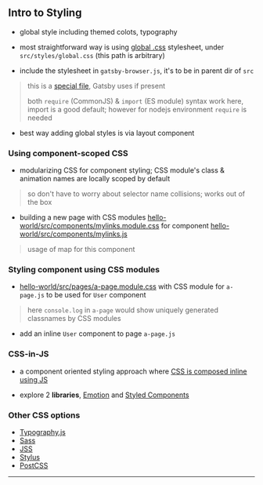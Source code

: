 
## Intro to Styling

* global style including themed colots, typography

* most straightforward way is using [global .css](https://www.gatsbyjs.org/docs/global-css/) stylesheet, under `src/styles/global.css` (this path is arbitrary)

* include the stylesheet in `gatsby-browser.js`, it's to be in parent dir of `src`

> this is a [special file](https://www.gatsbyjs.org/docs/browser-apis/), Gatsby uses if present
>
> both `require` (CommonJS) & `import` (ES module) syntax work here, import is a good default; however for nodejs environment `require` is needed

* best way adding global styles is via layout component


### Using component-scoped CSS

* modularizing CSS for component styling; CSS module's class & animation names are locally scoped by default

> so don't have to worry about selector name collisions; works out of the box

* building a new page with CSS modules [hello-world/src/components/mylinks.module.css](hello-world/src/components/mylinks.module.css) for component [hello-world/src/components/mylinks.js](hello-world/src/components/mylinks.js)

> usage of map for this component


### Styling component using CSS modules

* [hello-world/src/pages/a-page.module.css](hello-world/src/pages/a-page.module.css) with CSS module for `a-page.js` to be used for `User` component

> here `console.log` in `a-page` would show uniquely generated classnames by CSS modules

* add an inline `User` component to page `a-page.js`


### CSS-in-JS

* a component oriented styling approach where [CSS is composed inline using JS](https://reactjs.org/docs/faq-styling.html#what-is-css-in-js)

* explore 2 **libraries**, [Emotion](https://www.gatsbyjs.org/docs/emotion/) and [Styled Components](https://www.gatsbyjs.org/docs/styled-components/)


### Other CSS options

* [Typography.js](https://www.gatsbyjs.org/packages/gatsby-plugin-typography/)
* [Sass](https://www.gatsbyjs.org/packages/gatsby-plugin-sass/)
* [JSS](https://www.gatsbyjs.org/packages/gatsby-plugin-jss/)
* [Stylus](https://www.gatsbyjs.org/packages/gatsby-plugin-stylus/)
* [PostCSS](https://www.gatsbyjs.org/packages/gatsby-plugin-postcss/)

---
